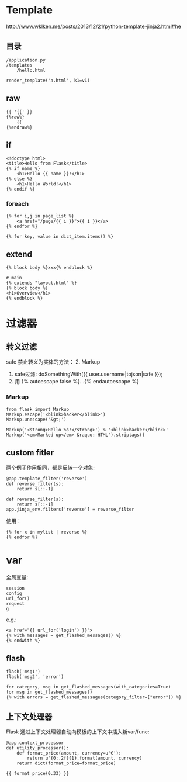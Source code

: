 # Template
http://www.wklken.me/posts/2013/12/21/python-template-jinja2.html#he

## 目录

    /application.py
    /templates
        /hello.html

    render_template('a.html', k1=v1)
## raw

    {{ '{{' }}
    {%raw%}
        {{
    {%endraw%}

## if 
    <!doctype html>
    <title>Hello from Flask</title>
    {% if name %}
        <h1>Hello {{ name }}!</h1>
    {% else %}
        <h1>Hello World!</h1>
    {% endif %}

### foreach

	{% for i,j in page_list %}
		<a href="/page/{{ i }}">{{ i }}</a>
	{% endfor %}

    {% for key, value in dict_item.items() %}

## extend

    {% block body %}xxx{% endblock %}

    # main
    {% extends "layout.html" %}
    {% block body %}
    <h1>Overview</h1>
    {% endblock %}

# 过滤器
## 转义过滤
safe 禁止转义为实体的方法：
2. Markup
1. safe过滤:
    doSomethingWith({{ user.username|tojson|safe }});
3. 用 {% autoescape false %}...{% endautoescape %}

### Markup

    from flask import Markup
    Markup.escape('<blink>hacker</blink>')
    Markup.unescape('&gt;')

    Markup('<strong>Hello %s!</strong>') % '<blink>hacker</blink>'
    Markup('<em>Marked up</em> &raquo; HTML').striptags()

## custom fitler
两个例子作用相同，都是反转一个对象:

    @app.template_filter('reverse')
    def reverse_filter(s):
        return s[::-1]

    def reverse_filter(s):
        return s[::-1]
    app.jinja_env.filters['reverse'] = reverse_filter
    
使用：

    {% for x in mylist | reverse %}
    {% endfor %}

# var 
全局变量:

    session
    config
    url_for()
    request
    g

e.g.:

    <a href="{{ url_for('login') }}">
    {% with messages = get_flashed_messages() %}
    {% endwith %}

## flash
    flash('msg1')
    flash('msg2', 'error')

    for category, msg in get_flashed_messages(with_categories=True) 
    for msg in get_flashed_messages() 
    {% with errors = get_flashed_messages(category_filter=["error"]) %}

## 上下文处理器
Flask 通过上下文处理器自动向模板的上下文中插入新var/func:

    @app.context_processor
    def utility_processor():
        def format_price(amount, currency=u'€'):
            return u'{0:.2f}{1}.format(amount, currency)
        return dict(format_price=format_price)

    {{ format_price(0.33) }}
